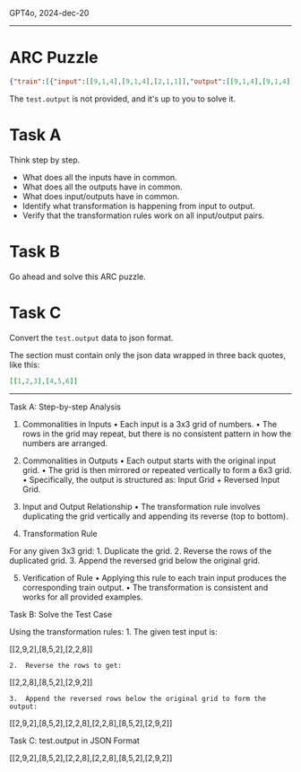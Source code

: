 GPT4o, 2024-dec-20

---

# ARC Puzzle

```json
{"train":[{"input":[[9,1,4],[9,1,4],[2,1,1]],"output":[[9,1,4],[9,1,4],[2,1,1],[2,1,1],[9,1,4],[9,1,4]]},{"input":[[4,8,4],[7,6,7],[8,7,8]],"output":[[4,8,4],[7,6,7],[8,7,8],[8,7,8],[7,6,7],[4,8,4]]},{"input":[[7,7,7],[9,5,5],[5,1,7]],"output":[[7,7,7],[9,5,5],[5,1,7],[5,1,7],[9,5,5],[7,7,7]]},{"input":[[2,6,9],[2,6,9],[2,9,2]],"output":[[2,6,9],[2,6,9],[2,9,2],[2,9,2],[2,6,9],[2,6,9]]}],"test":[{"input":[[2,9,2],[8,5,2],[2,2,8]]}]}
```

The `test.output` is not provided, and it's up to you to solve it.

# Task A 

Think step by step.
- What does all the inputs have in common.
- What does all the outputs have in common.
- What does input/outputs have in common.
- Identify what transformation is happening from input to output.
- Verify that the transformation rules work on all input/output pairs.

# Task B

Go ahead and solve this ARC puzzle.

# Task C

Convert the `test.output` data to json format.

The section must contain only the json data wrapped in three back quotes, like this:
```json
[[1,2,3],[4,5,6]]
```

---

Task A: Step-by-step Analysis

1. Commonalities in Inputs
	•	Each input is a 3x3 grid of numbers.
	•	The rows in the grid may repeat, but there is no consistent pattern in how the numbers are arranged.

2. Commonalities in Outputs
	•	Each output starts with the original input grid.
	•	The grid is then mirrored or repeated vertically to form a 6x3 grid.
	•	Specifically, the output is structured as:
Input Grid + Reversed Input Grid.

3. Input and Output Relationship
	•	The transformation rule involves duplicating the grid vertically and appending its reverse (top to bottom).

4. Transformation Rule

For any given 3x3 grid:
	1.	Duplicate the grid.
	2.	Reverse the rows of the duplicated grid.
	3.	Append the reversed grid below the original grid.

5. Verification of Rule
	•	Applying this rule to each train input produces the corresponding train output.
	•	The transformation is consistent and works for all provided examples.

Task B: Solve the Test Case

Using the transformation rules:
	1.	The given test input is:

[[2,9,2],[8,5,2],[2,2,8]]


	2.	Reverse the rows to get:

[[2,2,8],[8,5,2],[2,9,2]]


	3.	Append the reversed rows below the original grid to form the output:

[[2,9,2],[8,5,2],[2,2,8],[2,2,8],[8,5,2],[2,9,2]]

Task C: test.output in JSON Format

[[2,9,2],[8,5,2],[2,2,8],[2,2,8],[8,5,2],[2,9,2]]
